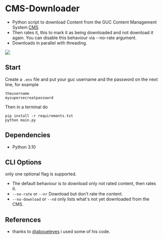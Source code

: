 # CMS-Downloader

- Python script to download Content from the GUC Content Management System [CMS](https://cms.guc.edu.eg/)
- Then rates it, this to mark it as being downloaded and not download it again. You can disable this behaviour via --no-rate argument.
- Downloads in parallel with threading.

![](https://i.imgur.com/oXib1qA.gif)

## Start

Create a `.env` file and put your guc username and the password on the next line, for example

```
theusername
mysupersecreatpassowrd
```

Then in a terminal do

```
pip install -r requirements.txt
python main.py
```

## Dependencies

- Python 3.10

## CLI Options

only one optional flag is supported.

- The default behaviour is to download only not rated content, then rates it.
- `--no-rate` or `--nr` Download but don't rate the content.
- `--no-download` or `--nd` only lists what's not yet downloaded from the CMS.

<!-- Images or Output text -->

## References

- thanks to [@aboueleyes](https://github.com/aboueleyes/cms-downloader-refined) i used some of his code.
